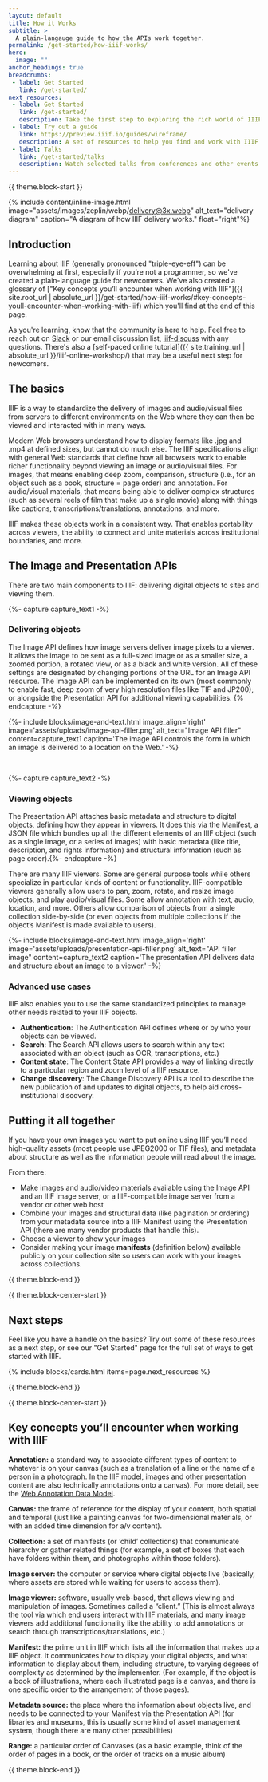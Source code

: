 ```yaml
---
layout: default
title: How it Works
subtitle: >
  A plain-langauge guide to how the APIs work together.
permalink: /get-started/how-iiif-works/
hero:
  image: ""
anchor_headings: true
breadcrumbs:
 - label: Get Started
   link: /get-started/
next_resources:
 - label: Get Started
   link: /get-started/
   description: Take the first step to exploring the rich world of IIIF-enabled materials.
 - label: Try out a guide
   link: https://preview.iiif.io/guides/wireframe/
   description: A set of resources to help you find and work with IIIF materials, built by members of the IIIF community.
 - label: Talks
   link: /get-started/talks
   description: Watch selected talks from conferences and other events to learn more about IIIF directly from the community.
---
```

{{ theme.block-start }}
<div class="content" markdown="1">

{% include content/inline-image.html image="assets/images/zeplin/webp/delivery@3x.webp" alt_text="delivery diagram" caption="A diagram of how IIIF delivery works." float="right"%}


## Introduction
Learning about IIIF (generally pronounced "triple-eye-eff") can be overwhelming at first, especially if you’re not a programmer, so we've created a plain-language guide for newcomers. We've also created a glossary of ["Key concepts you’ll encounter when working with IIIF"]({{ site.root_url | absolute_url }}/get-started/how-iiif-works/#key-concepts-youll-encounter-when-working-with-iiif) which you'll find at the end of this page.


As you're learning, know that the community is here to help. Feel free to reach out on [Slack](http://bit.ly/iiif-slack) or our email discussion list, [iiif-discuss](https://groups.google.com/forum/#!forum/iiif-discuss) with any questions. There's also a [self-paced online tutorial]({{ site.training_url | absolute_url }}/iiif-online-workshop/) that may be a useful next step for newcomers. 

## The basics

IIIF is a way to standardize the delivery of images and audio/visual files from servers to different environments on the Web where they can then be viewed and interacted with in many ways.

Modern Web browsers understand how to display formats like .jpg and .mp4 at defined sizes, but cannot do much else. The IIIF specifications align with general Web standards that define how all browsers work to enable richer functionality beyond viewing an image or audio/visual files. For images, that means enabling deep zoom, comparison, structure (i.e., for an object such as a book, structure = page order) and annotation. For audio/visual materials, that means being able to deliver complex structures (such as several reels of film that make up a single movie) along with things like captions, transcriptions/translations, annotations, and more.

IIIF makes these objects work in a consistent way. That enables portability across viewers, the ability to connect and unite materials across institutional boundaries, and more.

## The Image and Presentation APIs

There are two main components to IIIF: delivering digital objects to sites and viewing them.

{%- capture capture_text1 -%}
###   Delivering objects

The Image API defines how image servers deliver image pixels to a viewer. It allows the image to be sent as a full-sized image or as a smaller size, a zoomed portion, a rotated view, or as a black and white version. All of these settings are designated by changing portions of the URL for an Image API resource. The Image API can be implemented on its own (most commonly to enable fast, deep zoom of very high resolution files like TIF and JP200), or alongside the Presentation API for additional viewing capabilities.
{% endcapture -%}

{%- include blocks/image-and-text.html image_align='right' image='assets/uploads/image-api-filler.png' alt_text="Image API filler" content=capture_text1 caption='The image API controls the form in which an image is delivered to a location on the Web.' -%}

<br>

{%- capture capture_text2 -%}
###   Viewing objects

The Presentation API attaches basic metadata and structure to digital objects, defining how they appear in viewers. It does this via the Manifest, a JSON file which bundles up all the different elements of an IIIF object (such as a single image, or a series of images) with basic metadata (like title, description, and rights information) and structural information (such as page order).{%- endcapture -%}

There are many IIIF viewers. Some are general purpose tools while others specialize in particular kinds of content or functionality. IIIF-compatible viewers generally allow users to pan, zoom, rotate, and resize image objects, and play audio/visual files. Some allow annotation with text, audio, location, and more. Others allow comparison of objects from a single collection side-by-side (or even objects from multiple collections if the object’s Manifest is made available to users).

{%- include blocks/image-and-text.html image_align='right' image='assets/uploads/presentation-api-filler.png' alt_text="API filler image" content=capture_text2 caption='The presentation API delivers data and structure about an image to a viewer.' -%}


### Advanced use cases

IIIF also enables you to use the same standardized principles to manage other needs related to your IIIF objects.

- **Authentication**: The Authentication API defines where or by who your objects can be viewed.
- **Search**: The Search API allows users to search within any text associated with an object (such as OCR, transcriptions, etc.)
- **Content state**: The Content State API provides a way of linking directly to a particular region and zoom level of a IIIF resource.
- **Change discovery**: The Change Discovery API is a tool to describe the new publication of and updates to digital objects, to help aid cross-institutional discovery.

## Putting it all together

If you have your own images you want to put online using IIIF you’ll need high-quality assets (most people use JPEG2000 or TIF files), and metadata about structure as well as the information people will read about the image.

From there:

- Make images and audio/video materials available using the Image API and an IIIF image server, or a IIIF-compatible image server from a vendor or other web host
- Combine your images and structural data (like pagination or ordering) from your metadata source into a IIIF Manifest using the Presentation API (there are many vendor products that handle this).
- Choose a viewer to show your images
- Consider making your image **manifests** (definition below) available publicly on your collection site so users can work with your images across collections.

</div>
{{ theme.block-end }}



{{ theme.block-center-start }}

## Next steps

Feel like you have a handle on the basics? Try out some of these resources as a next step, or see our "Get Started" page for the full set of ways to get started with IIIF.

{% include blocks/cards.html items=page.next_resources %}

{{ theme.block-end }}


{{ theme.block-center-start }}

## Key concepts you’ll encounter when working with IIIF

<div class="has-text-justified" markdown=1>

**Annotation:** a standard way to associate different types of content to whatever is on your canvas (such as a translation of a line or the name of a person in a photograph. In the IIIF model, images and other presentation content are also technically annotations onto a canvas). For more detail, see the [Web Annotation Data Model](http://w3.org/TR/annotation-model/).

**Canvas:** the frame of reference for the display of your content, both spatial and temporal (just like a painting canvas for two-dimensional materials, or with an added time dimension for a/v content).

**Collection:** a set of manifests (or ‘child’ collections) that communicate hierarchy or gather related things (for example, a set of boxes that each have folders within them, and photographs within those folders).

**Image server:** the computer or service where digital objects live (basically, where assets are stored while waiting for users to access them).

**Image viewer:** software, usually web-based, that allows viewing and manipulation of images. Sometimes called a “client.” (This is almost always the tool via which end users interact with IIIF materials, and many image viewers add additional functionality like the ability to add annotations or search through transcriptions/translations, etc.)

**Manifest:** the prime unit in IIIF which lists all the information that makes up a IIIF object. It communicates how to display your digital objects, and what information to display about them, including structure, to varying degrees of complexity as determined by the implementer. (For example, if the object is a book of illustrations, where each illustrated page is a canvas, and there is one specific order to the arrangement of those pages).

**Metadata source:** the place where the information about objects live, and needs to be connected to your Manifest via the Presentation API (for libraries and museums, this is usually some kind of asset management system, though there are many other possibilities)

**Range:** a particular order of Canvases (as a basic example, think of the order of pages in a book, or the order of tracks on a music album)

</div>

{{ theme.block-end }}

